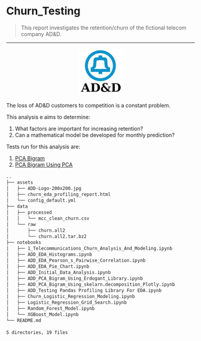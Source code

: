 # Churn_Testing

>This report investigates the retention/churn of the fictional telecom company AD&D.

---

<p align="center">
  <img src="assets/ADD-Logo.jpg" width=120/>
</p>

The loss of AD&D customers to competition is a constant problem.

This analysis e aims to determine:
1. What factors are important for increasing retention? 
2. Can a mathematical model be developed for monthly prediction?


Tests run for this analysis are:
1. [PCA Bigram](ADD_PCA_Bigram_Using_skelarn.decomposition_Plotly.ipynb)
2. [PCA Bigram Using PCA](ADD_PCA_Bigram_Using_Erdogant_Library.ipynb)

```
..
├── assets
│   ├── ADD-Logo-200x200.jpg
│   ├── churn_eda_profiling_report.html
│   └── config_default.yml
├── data
│   ├── processed
│   │   └── mcc_clean_churn.csv
│   └── raw
│       ├── churn.all2
│       └── churn.all2.tar.bz2
├── notebooks
│   ├── 1_Telecommunications_Churn_Analysis_And_Modeling.ipynb
│   ├── ADD_EDA_Histograms.ipynb
│   ├── ADD_EDA_Pearson_s_Pairwise_Correlation.ipynb
│   ├── ADD_EDA_Pie_Chart.ipynb
│   ├── ADD_Initial_Data_Analysis.ipynb
│   ├── ADD_PCA_Bigram_Using_Erdogant_Library.ipynb
│   ├── ADD_PCA_Bigram_Using_skelarn.decomposition_Plotly.ipynb
│   ├── ADD_Testing Pandas Profiling Library For EDA.ipynb
│   ├── Churn_Logistic_Regression_Modeling.ipynb
│   ├── Logistic_Regression_Grid_Search.ipynb
│   ├── Random_Forest_Model.ipynb
│   └── XGBoost_Model.ipynb
└── README.md

5 directories, 19 files
```
